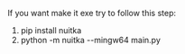 If you want make it exe try to follow this step:
1. pip install nuitka
2. python -m nuitka --mingw64 main.py
